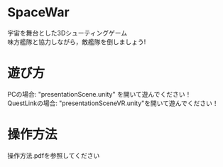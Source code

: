 # SpaceWar
宇宙を舞台とした3Dシューティングゲーム<br>
味方艦隊と協力しながら，敵艦隊を倒しましょう!<br>
# 遊び方
PCの場合: "presentationScene.unity" を開いて遊んでください！ <br>
QuestLinkの場合: "presentationSceneVR.unity"を開いて遊んでください！
# 操作方法
操作方法.pdfを参照してください
